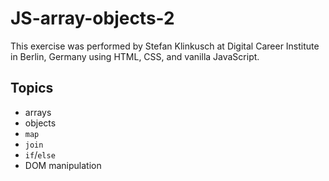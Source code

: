 # JS-array-objects-2

This exercise was performed by Stefan Klinkusch at Digital Career Institute in Berlin, Germany using HTML, CSS, and vanilla JavaScript.

## Topics
- arrays
- objects
- ```map```
- ```join```
- ```if```/```else```
- DOM manipulation
